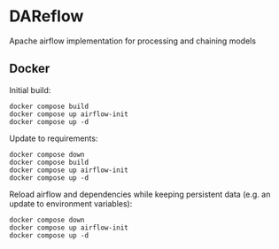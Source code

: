 # DAReflow
Apache airflow implementation for processing and chaining models

## Docker
Initial build:

    docker compose build
    docker compose up airflow-init
    docker compose up -d

Update to requirements:

    docker compose down
    docker compose build
    docker compose up airflow-init
    docker compose up -d

Reload airflow and dependencies while keeping persistent data (e.g. an update to environment variables):

    docker compose down
    docker compose up airflow-init
    docker compose up -d